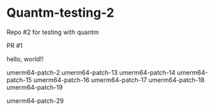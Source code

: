# Quantm-testing-2
Repo #2 for testing with quantm

PR #1

hello, world!!

umerm64-patch-2
umerm64-patch-13
umerm64-patch-14
umerm64-patch-15
umerm64-patch-16
umerm64-patch-17
umerm64-patch-18
umerm64-patch-19

umerm64-patch-29
